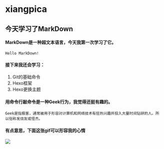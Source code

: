 # xiangpica
## **今天学习了MarkDown**
#### MarkDown是一种超文本语言，今天我第一次学习了它。
`Hello MarkDown!`
#### 接下来我还会学习：
1. Git的基础命令
2. Hexo框架
3. Hexo更换主题
#### 用命令行敲命令是一种Geek行为，我觉得还挺有趣的。
`Geek是指极客，通常被用于形容对计算机和网络技术有狂热兴趣并投入大量时间钻研的人。所以俗称发烧友或怪杰。`
#### 有点意思，下面这张gif可以形容我的心情
![](https://qgt-style.oss-cn-hangzhou.aliyuncs.com/newcoursep4/g1/g1-2-2/tenor.gif)
